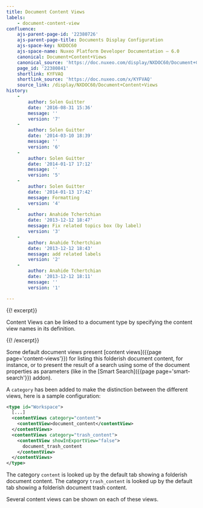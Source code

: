 ```yaml
---
title: Document Content Views
labels:
    - document-content-view
confluence:
    ajs-parent-page-id: '22380726'
    ajs-parent-page-title: Documents Display Configuration
    ajs-space-key: NXDOC60
    ajs-space-name: Nuxeo Platform Developer Documentation — 6.0
    canonical: Document+Content+Views
    canonical_source: 'https://doc.nuxeo.com/display/NXDOC60/Document+Content+Views'
    page_id: '22380841'
    shortlink: KYFVAQ
    shortlink_source: 'https://doc.nuxeo.com/x/KYFVAQ'
    source_link: /display/NXDOC60/Document+Content+Views
history:
    - 
        author: Solen Guitter
        date: '2016-08-31 15:36'
        message: ''
        version: '7'
    - 
        author: Solen Guitter
        date: '2014-03-10 18:39'
        message: ''
        version: '6'
    - 
        author: Solen Guitter
        date: '2014-01-17 17:12'
        message: ''
        version: '5'
    - 
        author: Solen Guitter
        date: '2014-01-13 17:42'
        message: Formatting
        version: '4'
    - 
        author: Anahide Tchertchian
        date: '2013-12-12 18:47'
        message: Fix related topics box (by label)
        version: '3'
    - 
        author: Anahide Tchertchian
        date: '2013-12-12 18:43'
        message: add related labels
        version: '2'
    - 
        author: Anahide Tchertchian
        date: '2013-12-12 18:11'
        message: ''
        version: '1'

---
```

{{! excerpt}}

Content Views can be linked to a document type by specifying the content view names in its definition.

{{! /excerpt}}

Some default document views present [content views]({{page page='content-views'}}) for listing this folderish document content, for instance, or to present the result of a search using some of the document properties as parameters (like in the [Smart Search]({{page page='smart-search'}}) addon).

A `category` has been added to make the distinction between the different views, here is a sample configuration:

```xml
<type id="Workspace">
  [...]
  <contentViews category="content">
    <contentView>document_content</contentView>
  </contentViews>
  <contentViews category="trash_content">
    <contentView showInExportView="false">
      document_trash_content
    </contentView>
  </contentViews>
</type>
```

The category&nbsp;`content` is looked up by the default tab showing a folderish document content. The category `trash_content` is looked up by the default tab showing a folderish document trash content.

Several content views can be shown on each of these views.